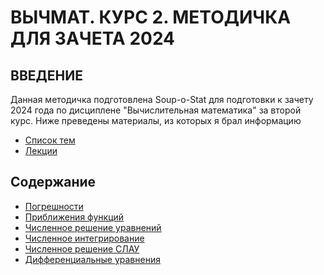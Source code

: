 # ВЫЧМАТ. КУРС 2. МЕТОДИЧКА ДЛЯ ЗАЧЕТА 2024

## ВВЕДЕНИЕ

Данная методичка подготовлена Soup-o-Stat для подготовки к зачету 2024 года по дисциплене "Вычислительная математика" за второй курс. Ниже преведены материалы, из которых я брал информацию

 - [Список тем](https://github.com/Soup-o-Stat/Computational-mathematics-a-test/blob/main/Список_тем.pdf)
 - [Лекции]()

 ## Содержание
 - [Погрешности]()
 - [Приближения функций]()
 - [Численное решение уравнений]()
 - [Численное интегрирование]()
 - [Численное решение СЛАУ]()
 - [Дифференциальные уравнения]()
